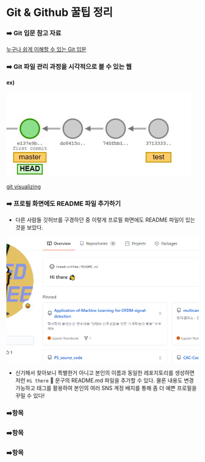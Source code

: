 # Git & Github 꿀팁 정리

### :arrow_right: Git 입문 참고 자료

[누구나 쉽게 이해할 수 있는 Git 입문](https://backlog.com/git-tutorial/kr/)



### :arrow_right: Git 파일 관리 과정을 시각적으로 볼 수 있는 웹

__ex)__

![ff_merge](../assets/ff_merge.png)

[git visualizing](https://git-school.github.io/visualizing-git/)



### :arrow_right: 프로필 화면에도 README 파일 추가하기

- 다른 사람들 깃허브를 구경하던 중 이렇게 프로필 화면에도 README 파일이 있는 것을 보았다. 

![프로필에 readme](../assets/readme_in_overview.PNG)

- 신기해서 찾아보니 특별한거 아니고 본인의 이름과 동일한 레포지토리를 생성하면 저런 `Hi there` :wave: 문구의 README.md 파일을 추가할 수 있다. 물론 내용도 변경가능하고 태그를 활용하여 본인의 여러 SNS 계정 배지를 통해 좀 더 예쁜 프로필을 꾸밀 수 있다!



### :arrow_right:항목





### :arrow_right:항목





### :arrow_right:항목


